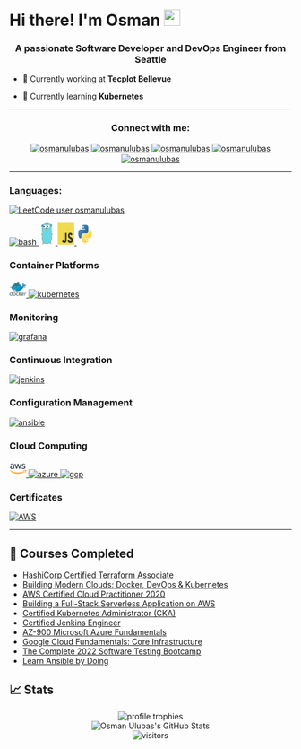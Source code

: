 # Hi there! I'm Osman <img src="https://media.giphy.com/media/hvRJCLFzcasrR4ia7z/giphy.gif" width="29px" height="29px">
<h3 align="center">A passionate Software Developer and DevOps Engineer from Seattle</h3>

- 🔭 Currently working at **Tecplot Bellevue**

- 🌱 Currently learning **Kubernetes**

----

<h3 align="center">Connect with me:</h3>
<p align="center">
<a href="https://twitter.com/osmanulubas" target="blank"><img align="center" src="https://raw.githubusercontent.com/rahuldkjain/github-profile-readme-generator/master/src/images/icons/Social/twitter.svg" alt="osmanulubas" height="30" width="30" /></a>
<a href="https://linkedin.com/in/osmanulubas" target="blank"><img align="center" src="https://raw.githubusercontent.com/rahuldkjain/github-profile-readme-generator/master/src/images/icons/Social/linked-in-alt.svg" alt="osmanulubas" height="30" width="30" /></a>
<a href="https://instagram.com/osmanulubas" target="blank"><img align="center" src="https://raw.githubusercontent.com/rahuldkjain/github-profile-readme-generator/master/src/images/icons/Social/instagram.svg" alt="osmanulubas" height="30" width="30" /></a>
<a href="https://medium.com/osmanulubas" target="blank"><img align="center" src="https://raw.githubusercontent.com/rahuldkjain/github-profile-readme-generator/master/src/images/icons/Social/medium.svg" alt="osmanulubas" height="30" width="30" /></a>
<a href="https://www.leetcode.com/osmanulubas" target="blank"><img align="center" src="https://raw.githubusercontent.com/rahuldkjain/github-profile-readme-generator/master/src/images/icons/Social/leet-code.svg" alt="osmanulubas" height="30" width="30" /></a>
</p>

----

<h3 align="left">Languages:</h3>

[![LeetCode user osmanulubas](https://img.shields.io/badge/dynamic/json?style=for-the-badge&labelColor=black&color=%23ffa116&label=Solved&query=solvedOverTotal&url=https%3A%2F%2Fleetcode-badge.vercel.app%2Fapi%2Fusers%2Fosmanulubas&logo=leetcode&logoColor=yellow)](https://leetcode.com/osmanulubas/)

<p align="left"> 
<a href="https://www.gnu.org/software/bash/" target="_blank" rel="noreferrer"> <img src="https://www.vectorlogo.zone/logos/gnu_bash/gnu_bash-icon.svg" alt="bash" width="30" height="40" /> </a> <a href="https://golang.org" target="_blank" rel="noreferrer"> <img src="https://raw.githubusercontent.com/devicons/devicon/master/icons/go/go-original.svg" alt="go" width="30" height="40" /> </a>  <a href="https://developer.mozilla.org/en-US/docs/Web/JavaScript" target="_blank" rel="noreferrer"> <img src="https://raw.githubusercontent.com/devicons/devicon/master/icons/javascript/javascript-original.svg" alt="javascript" width="30" height="40" /> </a>  <a href="https://www.python.org" target="_blank" rel="noreferrer"> <img src="https://raw.githubusercontent.com/devicons/devicon/master/icons/python/python-original.svg" alt="python" width="30" height="40" /> </a> </p>

<h3 align="left">Container Platforms</h3>
<p align="left">
<a href="https://www.docker.com/" target="_blank" rel="noreferrer"> <img src="https://raw.githubusercontent.com/devicons/devicon/master/icons/docker/docker-original-wordmark.svg" alt="docker" width="30" height="30"/> </a><a href="https://kubernetes.io" target="_blank" rel="noreferrer"> <img src="https://www.vectorlogo.zone/logos/kubernetes/kubernetes-icon.svg" alt="kubernetes" width="30" height="30"/> </a></p>

<h3 align="left">Monitoring</h3>
<p align="left">
<a href="https://grafana.com" target="_blank" rel="noreferrer"> <img src="https://www.vectorlogo.zone/logos/grafana/grafana-icon.svg" alt="grafana" width="30" height="30"/> </a></p>

<h3 align="left">Continuous Integration</h3>
<p align="left">
<a href="https://www.jenkins.io" target="_blank" rel="noreferrer"> <img src="https://www.vectorlogo.zone/logos/jenkins/jenkins-icon.svg" alt="jenkins" width="30" height="30"/> </a></p>

<h3 align="left">Configuration Management</h3>
<p align="left">
<a href="https://www.ansible.com" target="_blank" rel="noreferrer"> <img src="https://www.vectorlogo.zone/logos/ansible/ansible-icon.svg" alt="ansible" width="30" height="30"/> </a></p>

<h3 align="left">Cloud Computing</h3>
<p align="left">
<a href="https://aws.amazon.com" target="_blank" rel="noreferrer"> <img src="https://raw.githubusercontent.com/devicons/devicon/master/icons/amazonwebservices/amazonwebservices-original-wordmark.svg" alt="aws" width="30" height="30"/> </a> <a href="https://azure.microsoft.com/en-in/" target="_blank" rel="noreferrer"> <img src="https://www.vectorlogo.zone/logos/microsoft_azure/microsoft_azure-icon.svg" alt="azure" width="30" height="30"/> </a><a href="https://cloud.google.com" target="_blank" rel="noreferrer"> <img src="https://www.vectorlogo.zone/logos/google_cloud/google_cloud-icon.svg" alt="gcp" width="30" height="30"/> </a>
</p>

<h3 align="left">Certificates</h3>
<p align="left"></p>

[![AWS](https://img.shields.io/badge/Amazon_AWS-232F3E?style=for-the-badge&logo=amazon-aws&logoColor=white)](https://www.credly.com/badges/54f0bf66-32d4-49eb-afbc-c1387e727934/linked_in_profile)

----

## 📝 Courses Completed

-   [HashiCorp Certified Terraform Associate](https://verify.acloud.guru/EF778782A105)
-   [Building Modern Clouds: Docker, DevOps & Kubernetes](https://www.udemy.com/course/devops-with-docker-kubernetes-and-azure-devops/)
-   [AWS Certified Cloud Practitioner 2020](https://verify.acloud.guru/DC53D8CCF5BB)
-   [Building a Full-Stack Serverless Application on AWS](https://verify.acloud.guru/25098945D562)
-   [Certified Kubernetes Administrator (CKA)](https://verify.acloud.guru/FF8E7D2191A4?_ga=2.24277938.965569758.1661884366-1024788358.1659802675&_gac=1.263010686.1660380996.Cj0KCQjwl92XBhC7ARIsAHLl9akBhxO_footyvDOhxS7kXs8F3ehAoW2-y90ZRfexCYfwSx8Hk6Rs0kaApMkEALw_wcB)
-   [Certified Jenkins Engineer](https://verify.acloud.guru/D9F7F0B7DF80)
-   [AZ-900 Microsoft Azure Fundamentals](https://verify.acloud.guru/958F9DDB0B20?_ga=2.24277938.965569758.1661884366-1024788358.1659802675&_gac=1.263010686.1660380996.Cj0KCQjwl92XBhC7ARIsAHLl9akBhxO_footyvDOhxS7kXs8F3ehAoW2-y90ZRfexCYfwSx8Hk6Rs0kaApMkEALw_wcB)
-   [Google Cloud Fundamentals: Core Infrastructure](https://www.coursera.org/account/accomplishments/certificate/GUDJDJEWHHGW)
-   [The Complete 2022 Software Testing Bootcamp](https://www.udemy.com/course/testerbootcamp/)
-   [Learn Ansible by Doing](https://verify.acloud.guru/754A7AE7ED12)

## 📈 Stats

<div align="center">
    <img src="https://github-profile-trophy.vercel.app/?username=osmanulubas&row=1&column=6&margin-h=8&theme=darkhub&count_private=true&margin-w=15&no-frame=true" alt="profile trophies" />
    <br />
    <img src="https://github-readme-stats.vercel.app/api?username=osmanulubas&show_icons=true&hide_border=true" alt="Osman Ulubas's GitHub Stats">
    <br />
    <img src="https://visitor-badge.laobi.icu/badge?page_id=osmanulubas.osmanulubas" alt="visitors">
</div>
